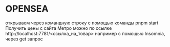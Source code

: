 # OPENSEA
открываем через командную строку с помощью команды pnpm start
Получить цены с сайта Метро можно по ссылке http://localhost:7781/<ссылка_на_товар> например с помощью Insomnia, через get запрос
